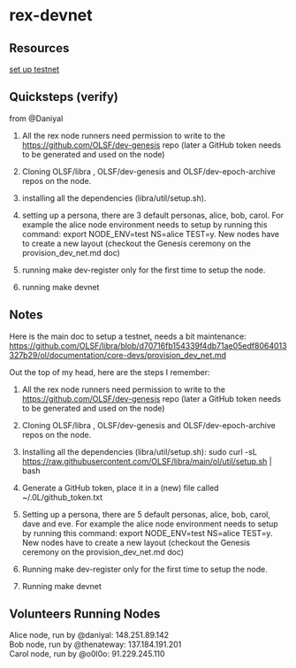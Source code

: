 # rex-devnet

## Resources

[set up testnet](https://github.com/OLSF/libra/blob/d70716fb154339f4db71ae05edf8064013327b29/ol/documentation/core-devs/provision_dev_net.md)

## Quicksteps (verify) 
from @Daniyal

1. All the rex node runners need permission to write to the https://github.com/OLSF/dev-genesis repo (later a GitHub token needs to be generated and used on the node)

2. Cloning OLSF/libra , OLSF/dev-genesis and OLSF/dev-epoch-archive repos on the node.

3. installing all the dependencies (libra/util/setup.sh).

4. setting up a persona, there are 3 default personas, alice, bob, carol. For example the alice node environment needs to setup by running this command: export NODE_ENV=test NS=alice TEST=y. New nodes have to create a new layout (checkout the Genesis ceremony on the provision_dev_net.md doc)

5. running make dev-register only for the first time to setup the node.

6. running make devnet

## Notes
Here is the main doc to setup a testnet, needs a bit maintenance: 
 https://github.com/OLSF/libra/blob/d70716fb154339f4db71ae05edf8064013327b29/ol/documentation/core-devs/provision_dev_net.md

Out the top of my head, here are the steps I remember:

1. All the rex node runners need permission to write to the https://github.com/OLSF/dev-genesis repo 
  (later a GitHub token needs to be generated and used on the node)

2. Cloning OLSF/libra , OLSF/dev-genesis and OLSF/dev-epoch-archive repos on the node.

3. Installing all the dependencies (libra/util/setup.sh):
   sudo curl -sL https://raw.githubusercontent.com/OLSF/libra/main/ol/util/setup.sh | bash


4. Generate a GitHub token, place it in a (new) file called ~/.0L/github_token.txt

5. Setting up a persona, there are 5 default personas, alice, bob, carol,  dave and eve. For example the alice node 
   environment needs to setup by running this command: export NODE_ENV=test NS=alice TEST=y. New nodes have to 
   create a new layout (checkout the Genesis ceremony on the provision_dev_net.md doc)

6. Running make dev-register only for the first time to setup the node.

7. Running make devnet

## Volunteers Running Nodes 

Alice node, run by @daniyal: 148.251.89.142  
Bob node, run by @thenateway: 137.184.191.201  
Carol node, run by @o0l0o: 91.229.245.110  